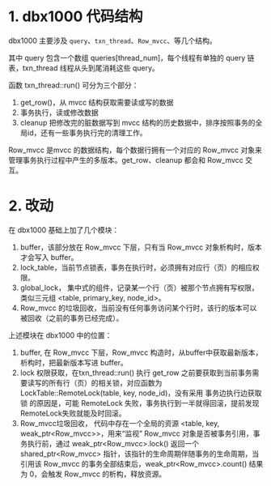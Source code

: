 # 1. dbx1000 代码结构
dbx1000 主要涉及 `query`、`txn_thread`、`Row_mvcc`、等几个结构。

其中 query 包含一个数组 queries[thread_num]，每个线程有单独的 query 链表，txn_thread 线程从头到尾消耗这些 query。

函数 txn_thread::run() 可分为三个部分：
1. get_row()，从 mvcc 结构获取需要读或写的数据
2. 事务执行，读或修改数据
3. cleanup 把修改完的脏数据写到 mvcc 结构的历史数据中，排序按照事务的全局id，还有一些事务执行完的清理工作。

Row_mvcc 是mvcc 的数据结构，每个数据行拥有一个对应的 Row_mvcc 对象来管理事务执行过程中产生的多版本。get_row、cleanup 都会和 Row_mvcc 交互。

# 2. 改动

在 dbx1000 基础上加了几个模块：

1. buffer，该部分放在 Row_mvcc 下层，只有当 Row_mvcc 对象析构时，版本才会写入 buffer。
2. lock_table，当前节点锁表，事务在执行时，必须拥有对应行（页）的相应权限。
3. global_lock， 集中式的组件，记录某一个行（页）被那个节点拥有写权限，类似三元组 <table, primary_key, node_id>。
4. Row_mvcc 的垃圾回收，当前没有任何事务访问某个行时，该行的版本可以被回收（之前的事务已经完成）。


上述模块在 dbx1000 中的位置：
1. buffer, 在 Row_mvcc 下层，Row_mvcc 构造时，从buffer中获取最新版本，析构时，把最新版本写进 buffer。
2. lock 权限获取，在txn_thread::run() 执行 get_row 之前要获取到当前事务需要读写的所有行（页）的相关锁，对应函数为 LockTable::RemoteLock(table, key, node_id)，没有采用 事务边执行边获取锁 的原因是，可能 RemoteLock 失败，事务执行到一半就得回滚，提前发现RemoteLock失败就能及时回滚。
3. Row_mvcc垃圾回收，   代码中存在一个全局的资源 <table, key, weak_ptr<Row_mvcc>>，用来“监视” Row_mvcc 对象是否被事务引用，事务执行前，通过 weak_ptr<Row_mvcc>.lock() 返回一个 shared_ptr<Row_mvcc> 指针，该指针的生命周期伴随事务的生命周期，当引用该 Row_mvcc 的事务全部结束后，weak_ptr<Row_mvcc>.count() 结果为 0，会触发 Row_mvcc 的析构，释放资源。



